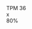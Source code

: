 <div class="container">
  <div class="header">
    <div class="title">TPM 36</div>
    <div class="close-btn">x</div>
  </div>
  <div class="content">
    <div class="percentage">80%</div>
    <div class="chart">
      <div class="chart-item"></div>
      <div class="chart-item"></div>
      <div class="chart-item"></div>
      <div class="chart-item"></div>
      <div class="chart-item"></div>
    </div>
  </div>
</div>
